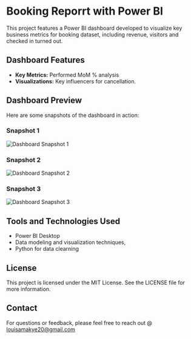 # Booking Reporrt with Power BI

This project features a Power BI dashboard developed to visualize key business metrics for booking dataset, including revenue, visitors and checked in turned out.
## Dashboard Features
- **Key Metrics:** Performed MoM % analysis
- **Visualizations:** Key influencers for cancellation.


## Dashboard Preview
Here are some snapshots of the dashboard in action:

### Snapshot 1
![Dashboard Snapshot 1](report.PNG)

### Snapshot 2
![Dashboard Snapshot 2](report2.PNG)

### Snapshot 3
![Dashboard Snapshot 3](report3.PNG)



## Tools and Technologies Used
- Power BI Desktop
- Data modeling and visualization techniques,
- Python for data clearning

## License
This project is licensed under the MIT License. See the LICENSE file for more information.

## Contact
For questions or feedback, please feel free to reach out @ louisamakye20@gmail.com


